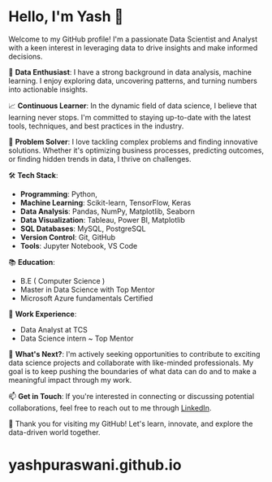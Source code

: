# Hello, I'm Yash 👋

Welcome to my GitHub profile! I'm a passionate Data Scientist and Analyst with a keen interest in leveraging data to drive insights and make informed decisions. 

🔬 **Data Enthusiast**: I have a strong background in data analysis, machine learning. I enjoy exploring data, uncovering patterns, and turning numbers into actionable insights.

📈 **Continuous Learner**: In the dynamic field of data science, I believe that learning never stops. I'm committed to staying up-to-date with the latest tools, techniques, and best practices in the industry.

🧩 **Problem Solver**: I love tackling complex problems and finding innovative solutions. Whether it's optimizing business processes, predicting outcomes, or finding hidden trends in data, I thrive on challenges.

🛠️ **Tech Stack**:
- **Programming**: Python, 
- **Machine Learning**: Scikit-learn, TensorFlow, Keras
- **Data Analysis**: Pandas, NumPy, Matplotlib, Seaborn
- **Data Visualization**: Tableau, Power BI, Matplotlib
- **SQL Databases**: MySQL, PostgreSQL
- **Version Control**: Git, GitHub
- **Tools**: Jupyter Notebook, VS Code

📚 **Education**: 
-  B.E ( Computer Science )
-  Master in Data Science with Top Mentor
-  Microsoft Azure fundamentals Certified

💼 **Work Experience**: 
-  Data Analyst at TCS
-  Data Science intern ~ Top Mentor 

🌱 **What's Next?**: I'm actively seeking opportunities to contribute to exciting data science projects and collaborate with like-minded professionals. My goal is to keep pushing the boundaries of what data can do and to make a meaningful impact through my work.

📫 **Get in Touch**: If you're interested in connecting or discussing potential collaborations, feel free to reach out to me through [LinkedIn](https://www.linkedin.com/in/yash-puraswani-87).

🚀 Thank you for visiting my GitHub! Let's learn, innovate, and explore the data-driven world together.
# yashpuraswani.github.io
